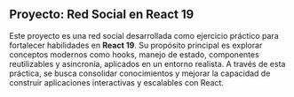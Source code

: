 ## Proyecto: Red Social en React 19

Este proyecto es una red social desarrollada como ejercicio práctico para fortalecer habilidades en **React 19**. Su propósito principal es explorar conceptos modernos como hooks, manejo de estado, componentes reutilizables y asincronía, aplicados en un entorno realista. A través de esta práctica, se busca consolidar conocimientos y mejorar la capacidad de construir aplicaciones interactivas y escalables con React.